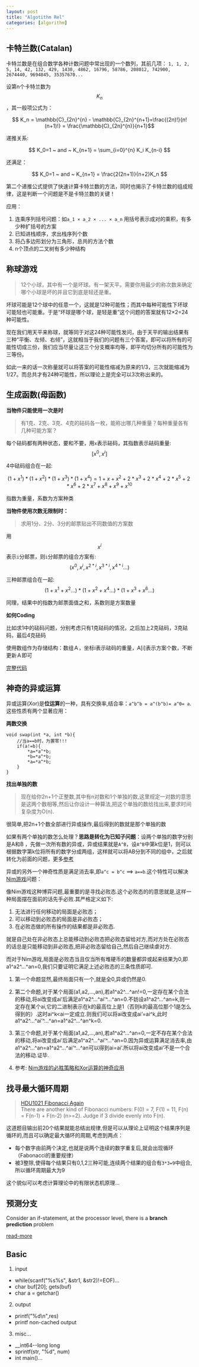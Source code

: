 ```yaml
---
layout: post
title: "Algotithm Rel"
categories: [algorithm] 
---
```


## 卡特兰数(Catalan)

卡特兰数是在组合数学各种计数问题中常出现的一个数列，其前几项： `1, 1, 2, 5, 14, 42, 132, 429, 1430, 4862, 16796, 58786, 208012, 742900, 2674440, 9694845, 35357670...`

设第n个卡特兰数为$$K_n$$，其一般项公式为：

$$ K_n = \mathbb{C}_{2n}^{n} - \mathbb{C}_{2n}^{n+1}=\frac{(2n)!}{n!(n+1)!} = \frac{\mathbb{C}_{2n}^{n}}{n+1}$$

递推关系: 

$$ K_0=1 ~ and ~ K_{n+1} = \sum_{i=0}^{n} K_i K_{n-i} $$

还满足：

$$ K_0=1 ~ and ~ K_{n+1} = \frac{2(2n+1)}{n+2}K_n $$

第二个递推公式提供了快速计算卡特兰数的方法，同时也揭示了卡特兰数的组成规律，这是判断一个问题是不是卡特兰数的关键！

应用：

1. 连乘序列括号问题：如`a_1 × a_2 × ... × a_n` 用括号表示成对的乘积，有多少种扩括号的方案
2. 已知进栈顺序，求出栈序列个数
3. 将凸多边形划分为三角形，总共的方法个数
4. n个顶点的二叉树有多少种结构


## 称球游戏

> 12个小球，其中有一个是坏球。有一架天平。需要你用最少的称次数来确定哪个小球是坏的并且它到底是轻还是重。

坏球可能是12个球中的任意一个，这就是12种可能性；而其中每种可能性下坏球可能轻也可能重。于是“坏球是哪个球，是轻是重”这个问题的答案就有12×2=24种可能性。

现在我们用天平来称球，就等同于对这24种可能性发问，由于天平的输出结果有三种“平衡、左倾、右倾”，这就相当于我们的问题有三个答案，即可以将所有的可能性切成三份，我们应当尽量让这三个分支概率均等，即平均切分所有的可能性为三等份。

如此一来的话一次称量就可以将答案的可能性缩减为原来的1/3，三次就能缩减为1/27。而总共才有24种可能性，所以理论上是完全可以3次称出来的。

## 生成函数(母函数)

**当物件只能使用一次是时**

>有1克、2克、3克、4克的砝码各一枚，能称出哪几种重量？每种重量各有几种可能方案？

每个砝码都有两种状态，要和不要，用`x`表示砝码，其指数表示砝码重量: $$[x^0 , x^i]$$

4中砝码组合在一起: 

$$
(1+x^1)*(1+x^2)*(1+x^3)*(1+x^4)
= 1 + x + x^2 + 2*x^3 + 2*x^4 + 2*x^5 + 2*x^6 + 2*x^7 + x^8 + x^9 + x^10
$$

指数为重量，系数为方案种类

**当物件使用次数无限制时：**

>求用1分、2分、3分的邮票贴出不同数值的方案数

用$$x^i$$表示`i`分邮票，则`i`分邮票的组合方案有: $$(x^0 , x^i , x^{2*i} , x^{3*i} , x^{4*i} ... )$$

三种邮票组合在一起: $$(1+x^1+x^2...)*(1+x^2+x^4...)*(1+x^3+x^6...)$$

同理，结果中的指数为邮票面值之和，系数则是方案数量

    
**如何Coding**

比如求1中的砝码问题，分别考虑只有1克砝码的情况，之后加上2克砝码，3克砝码，最后4克砝码

使用数组作为存储结构：数组Ａ，坐标i表示砝码的重量，A[i]表示方案个数，不断更新Ａ即可

[完整代码](https://gist.github.com/wfwei/6249467)


## 神奇的异或运算

异或运算(Xor)是**位运算**的一种，具有交换率,结合率：`a^b^b = a^(b^b)= a^0= a`.这些性质有两个显著应用：

**两数交换**

    void swap(int *a, int *b){
        //当a==b时，为置零!!!
        if(a!=b){
            *a=*a^*b;
            *b=*a^*b;
            *a=*a^*b;
        }
    }

**找出单独的数**   

>现在给你2n+1个正整数,其中有n对数和1个单独的数,这里规定一对数的意思是这两个数相等,然后让你设计一种算法,把这个单独的数给找出来,要求时间复杂度为O(n). 

很简单,把2n+1个数全部进行异或操作,最后得到的数就是那个单独的数

如果有两个单独的数怎么处理？**思路是转化为已知子问题**：设两个单独的数字分别是A和B
，先做一次所有数的异或，异或结果就是`A^B`，设`A^B`中第k位是1，则可以根据数字第k位将所有的数字分成两组，这样就可以将AB分到不同的组中，之后就转化为前面的问题，更多[参考](http://blog.csdn.net/morewindows/article/details/8214003)

异或的另外一个神奇性质是满足消去率,即`a^c = b^c` ==> `a==b`.这个特性可以解决[Nim游戏](http://baike.baidu.com/view/1101962.htm)问题：    

像Nim游戏这种博弈问题,最重要的是寻找必败态.这个必败态的的意思就是,这样一种局面摆在面前的话先手必败.其严格定义如下: 

1. 无法进行任何移动的局面是必败态；
2. 可以移动到必败态的局面是非必败态；
3. 在必败态做的所有操作的结果都是非必败态.  

就是自己处在非必败态上总能移动到必败态把必败态留给对方,而对方处在必败态的话总是只能移动到非必败态,把非必败态留给自己,然后自己继续虐对方.  

而对于Nim游戏,局面是必败态当且仅当所有堆硬币的数量都异或起来结果为0,即a1^a2^...^an=0,我们只要证明它满足上述必败态的三条性质即可.

1. 第一个命题显然,最终局面只有一个,就是全0,异或仍然是0.
2. 第二个命题,对于某个局面(a1,a2,...,an),若a1^a2^...^an!=0,一定存在某个合法的移动,将ai改变成ai’后满足a1^a2^...^ai’^...^an=0.不妨设a1^a2^...^an=k,则一定存在某个ai,它的二进制表示在k的最高位上是1（否则k的最高位那个1是怎么得到的）.这时ai^k<ai一定成立.则我们可以将ai改变成ai’=ai^k,此时a1^a2^...^ai’^...^an=a1^a2^...^an^k=0.
3. 第三个命题,对于某个局面(a1,a2,...,an),若a1^a2^...^an=0,一定不存在某个合法的移动,将ai改变成ai’后满足a1^a2^...^ai’^...^an=0.因为异或运算满足消去率,由a1^a2^...^an=a1^a2^...^ai’^...^an可以得到ai=ai’.所以将ai改变成ai’不是一个合法的移动.证毕.  

4. 参考: [Nim游戏的必胜策略和Xor运算的神奇应用](http://www.physixfan.com/archives/563)

## 找寻最大循环周期 

>[HDU1021 Fibonacci Again](http://acm.hdu.edu.cn/showproblem.php?pid=1021)  
>There are another kind of Fibonacci numbers: F(0) = 7, F(1) = 11, F(n) = F(n-1) + F(n-2) (n>=2). Judge if 3 divide evenly into F(n).

这道题目输出前20个结果就能总结出规律,但是可以从理论上证明这个结果序列是循环的,而且可以确定最大循环的周期,考虑到两点：  
  * 每个数字由前两个决定,也就是说两个连续的数字重复后,就会出现循环（Fabonacci的重要规律）
  * 被3整除,使得每个结果只有0,1,2三种可能,连续两个结果的组合有`3*3=9`中组合,所以循环周期最大为9

这个貌似可以考虑计算理论中的有限状态机原理...

## 预测分支

Consider an if-statement, at the processor level, there is a **branch prediction** problem

[read-more](http://stackoverflow.com/questions/11227809/why-is-processing-a-sorted-array-faster-than-an-unsorted-array)

## Basic

1. input 
  * while(scanf("%s%s", &str1, &str2)!=EOF)...
  * char buf[20]; gets(buf)
  * char a = getchar()

2. output
  * printf("%d\n",res)
  * printf non-cached output

3. misc...
  * __int64--long long
  * sprintf(str, "%d", num)
  * int main()...
